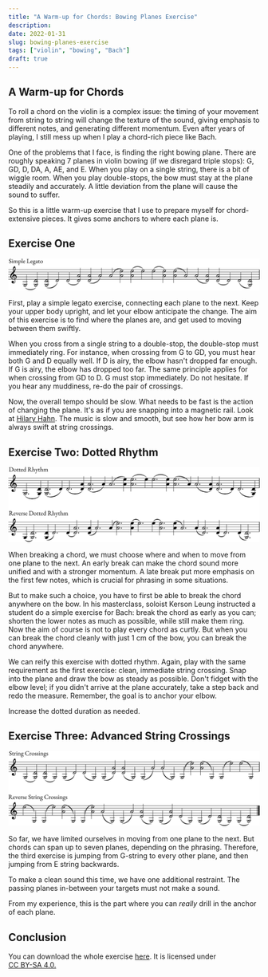 ```yaml
---
title: "A Warm-up for Chords: Bowing Planes Exercise"
description: 
date: 2022-01-31
slug: bowing-planes-exercise
tags: ["violin", "bowing", "Bach"]
draft: true
---
```


## A Warm-up for Chords

To roll a chord on the violin is a complex issue: the timing of your movement from string to string will change the texture of the sound, giving emphasis to different notes, and generating different momentum. Even after years of playing, I still mess up when I play a chord-rich piece like Bach.

One of the problems that I face, is finding the right bowing plane. There are roughly speaking 7 planes in violin bowing (if we disregard triple stops): G, GD, D, DA, A, AE, and E. When you play on a single string, there is a bit of wiggle room. When you play double-stops, the bow must stay at the plane steadily and accurately. A little deviation from the plane will cause the sound to suffer.

So this is a little warm-up exercise that I use to prepare myself for chord-extensive pieces. It gives some anchors to where each plane is.

## Exercise One

![Legato Exercise](/images/bow-planes-exercise-legato.svg)

First, play a simple legato exercise, connecting each plane to the next. Keep your upper body upright, and let your elbow anticipate the change. The aim of this exercise is to find where the planes are, and get used to moving between them swiftly.

When you cross from a single string to a double-stop, the double-stop must immediately ring. For instance, when crossing from G to GD, you must hear both G and D equally well. If D is airy, the elbow hasn't dropped far enough. If G is airy, the elbow has dropped too far. The same principle applies for when crossing from GD to D. G must stop immediately. Do not hesitate. If you hear any muddiness, re-do the pair of crossings.

Now, the overall tempo should be slow. What needs to be fast is the action of changing the plane. It's as if you are snapping into a magnetic rail. Look at [Hilary Hahn](https://www.youtube.com/watch?v=_80s85N9e-0). The music is slow and smooth, but see how her bow arm is always swift at string crossings. 

## Exercise Two: Dotted Rhythm

![Dotted Rhythm Exercise](/images/bow-planes-exercise-dotted-rhythm.svg)

When breaking a chord, we must choose where and when to move from one plane to the next. An early break can make the chord sound more unified and with a stronger momentum. A late break put more emphasis on the first few notes, which is crucial for phrasing in some situations.

But to make such a choice, you have to first be able to break the chord anywhere on the bow. In his masterclass, soloist Kerson Leung instructed a student do a simple exercise for Bach: break the chord as early as you can; shorten the lower notes as much as possible, while still make them ring. Now the aim of course is not to play every chord as curtly. But when you can break the chord cleanly with just 1 cm of the bow, you can break the chord anywhere.

We can reify this exercise with dotted rhythm. Again, play with the same requirement as the first exercise: clean, immediate string crossing. Snap into the plane and draw the bow as steady as possible. Don't fidget with the elbow level; if you didn't arrive at the plane accurately, take a step back and redo the measure. Remember, the goal is to anchor your elbow.

Increase the dotted duration as needed. 

## Exercise Three: Advanced String Crossings

![Advanced String Crossings](/images/bow-planes-exercise-string-crossings.svg)

So far, we have limited ourselves in moving from one plane to the next. But chords can span up to seven planes, depending on the phrasing. Therefore, the third exercise is jumping from G-string to every other plane, and then jumping from E string backwards.

To make a clean sound this time, we have one additional restraint. The passing planes in-between your targets must not make a sound.

From my experience, this is the part where you can *really* drill in the anchor of each plane. 

## Conclusion

You can download the whole exercise [here](/files/Bowing_Planes_Exercise.pdf). It is licensed under <a href="http://creativecommons.org/licenses/by-sa/4.0/?ref=chooser-v1" target="_blank" rel="license noopener noreferrer" style="display:inline-block;">CC BY-SA 4.0.